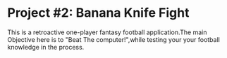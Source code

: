 # Project #2: Banana Knife Fight

This is a retroactive one-player fantasy football application.The main Objective here is to "Beat The computer!",while testing your your football knowledge in the process.
